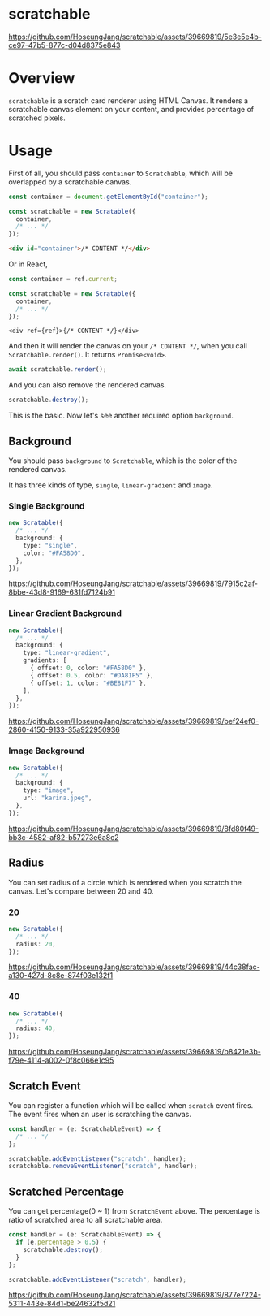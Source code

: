 # scratchable

https://github.com/HoseungJang/scratchable/assets/39669819/5e3e5e4b-ce97-47b5-877c-d04d8375e843

# Overview

`scratchable` is a scratch card renderer using HTML Canvas. It renders a scratchable canvas element on your content, and provides percentage of scratched pixels.

# Usage

First of all, you should pass `container` to `Scratchable`, which will be overlapped by a scratchable canvas.

```javascript
const container = document.getElementById("container");

const scratchable = new Scratable({
  container,
  /* ... */
});
```

```html
<div id="container">/* CONTENT */</div>
```

Or in React,

```typescript
const container = ref.current;

const scratchable = new Scratable({
  container,
  /* ... */
});
```

```tsx
<div ref={ref}>{/* CONTENT */}</div>
```

And then it will render the canvas on your `/* CONTENT */`, when you call `Scratchable.render()`. It returns `Promise<void>`.

```typescript
await scratchable.render();
```

And you can also remove the rendered canvas.

```typescript
scratchable.destroy();
```

This is the basic. Now let's see another required option `background`.

## Background

You should pass `background` to `Scratchable`, which is the color of the rendered canvas.

It has three kinds of type, `single`, `linear-gradient` and `image`.

### Single Background

```typescript
new Scratable({
  /* ... */
  background: {
    type: "single",
    color: "#FA58D0",
  },
});
```

https://github.com/HoseungJang/scratchable/assets/39669819/7915c2af-8bbe-43d8-9169-631fd7124b91

### Linear Gradient Background

```typescript
new Scratable({
  /* ... */
  background: {
    type: "linear-gradient",
    gradients: [
      { offset: 0, color: "#FA58D0" },
      { offset: 0.5, color: "#DA81F5" },
      { offset: 1, color: "#BE81F7" },
    ],
  },
});
```

https://github.com/HoseungJang/scratchable/assets/39669819/bef24ef0-2860-4150-9133-35a922950936

### Image Background

```typescript
new Scratable({
  /* ... */
  background: {
    type: "image",
    url: "karina.jpeg",
  },
});
```

https://github.com/HoseungJang/scratchable/assets/39669819/8fd80f49-bb3c-4582-af82-b57273e6a8c2

## Radius

You can set radius of a circle which is rendered when you scratch the canvas. Let's compare between 20 and 40.

### 20

```typescript
new Scratable({
  /* ... */
  radius: 20,
});
```

https://github.com/HoseungJang/scratchable/assets/39669819/44c38fac-a130-427d-8c8e-874f03e132f1

### 40

```typescript
new Scratable({
  /* ... */
  radius: 40,
});
```

https://github.com/HoseungJang/scratchable/assets/39669819/b8421e3b-f79e-4114-a002-0f8c066e1c95

## Scratch Event

You can register a function which will be called when `scratch` event fires. The event fires when an user is scratching the canvas.

```typescript
const handler = (e: ScratchableEvent) => {
  /* ... */
};

scratchable.addEventListener("scratch", handler);
scratchable.removeEventListener("scratch", handler);
```

## Scratched Percentage

You can get percentage(0 ~ 1) from `ScratchEvent` above. The percentage is ratio of scratched area to all scratchable area.

```typescript
const handler = (e: ScratchableEvent) => {
  if (e.percentage > 0.5) {
    scratchable.destroy();
  }
};

scratchable.addEventListener("scratch", handler);
```

https://github.com/HoseungJang/scratchable/assets/39669819/877e7224-5311-443e-84d1-be24632f5d21
